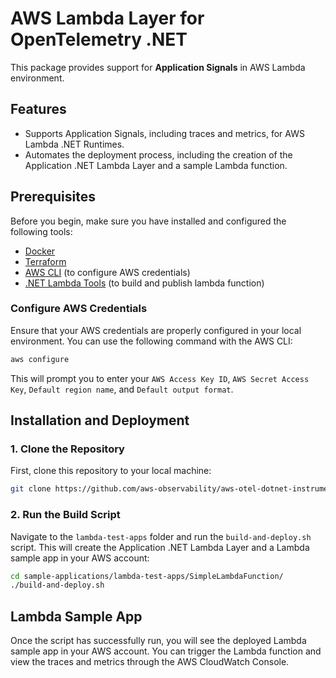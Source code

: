 # AWS Lambda Layer for OpenTelemetry .NET

This package provides support for **Application Signals** in AWS Lambda environment.

## Features

- Supports Application Signals, including traces and metrics, for AWS Lambda .NET Runtimes.
- Automates the deployment process, including the creation of the Application .NET Lambda Layer and a sample Lambda function.

## Prerequisites

Before you begin, make sure you have installed and configured the following tools:

- [Docker](https://www.docker.com/get-started)
- [Terraform](https://www.terraform.io/downloads)
- [AWS CLI](https://aws.amazon.com/cli/) (to configure AWS credentials)
- [.NET Lambda Tools](https://docs.aws.amazon.com/lambda/latest/dg/csharp-package-cli.html) (to build and publish lambda function)

### Configure AWS Credentials

Ensure that your AWS credentials are properly configured in your local environment. You can use the following command with the AWS CLI:

```bash
aws configure
```
This will prompt you to enter your `AWS Access Key ID`, `AWS Secret Access Key`, `Default region name`, and `Default output format`.

## Installation and Deployment

### 1. Clone the Repository

First, clone this repository to your local machine:

```bash
git clone https://github.com/aws-observability/aws-otel-dotnet-instrumentation.git
```

### 2. Run the Build Script

Navigate to the `lambda-test-apps` folder and run the `build-and-deploy.sh` script. This will create the Application .NET Lambda Layer and a Lambda sample app in your AWS account:

```bash
cd sample-applications/lambda-test-apps/SimpleLambdaFunction/
./build-and-deploy.sh
```

## Lambda Sample App

Once the script has successfully run, you will see the deployed Lambda sample app in your AWS account. You can trigger the 
Lambda function and view the traces and metrics through the AWS CloudWatch Console.